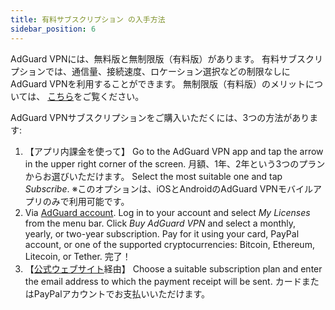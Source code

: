 ```yaml
---
title: 有料サブスクリプション の入手方法
sidebar_position: 6
---
```


AdGuard VPNには、無料版と無制限版（有料版）があります。 有料サブスクリプションでは、通信量、接続速度、ロケーション選択などの制限なしにAdGuard VPNを利用することができます。 無制限版（有料版）のメリットについては、 [こちら](free-vs-unlimited.md)をご覧ください。

AdGuard VPNサブスクリプションをご購入いただくには、3つの方法があります:

1. 【アプリ内課金を使って】 Go to the AdGuard VPN app and tap the arrow in the upper right corner of the screen. 月額、1年、2年という3つのプランからお選びいただけます。 Select the most suitable one and tap *Subscribe*. ※このオプションは、iOSとAndroidのAdGuard VPNモバイルアプリのみで利用可能です。
2. Via [AdGuard account](https://my.adguard.com/). Log in to your account and select *My Licenses* from the menu bar. Click *Buy AdGuard VPN* and select a monthly, yearly, or two-year subscription. Pay for it using your card, PayPal account, or one of the supported cryptocurrencies: Bitcoin, Ethereum, Litecoin, or Tether. 完了！
3. 【[公式ウェブサイト](https://adguard-vpn.com/license.html)経由】 Choose a suitable subscription plan and enter the email address to which the payment receipt will be sent. カードまたはPayPalアカウントでお支払いいただけます。
